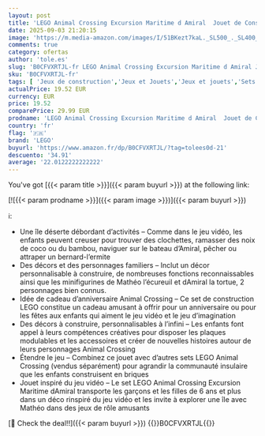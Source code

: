 ```yaml
---
layout: post
title: 'LEGO Animal Crossing Excursion Maritime d Amiral  Jouet de Construction Créatif pour Enfants  2 Minifigurines du Jeu Vidéo Dont Mathéo  Cadeau d’Anniversaire pour Filles et Garçons Dès 6 Ans 77048'
date: 2025-09-03 21:20:15
image: 'https://m.media-amazon.com/images/I/51BKezt7kaL._SL500_._SL400_.jpg'
comments: true
category: ofertas
author: 'tole.es'
slug: 'B0CFVXRTJL-fr LEGO Animal Crossing Excursion Maritime d Amiral Jouet de...'
sku: 'B0CFVXRTJL-fr'
tags: [ 'Jeux de construction','Jeux et Jouets','Jeux et jouets','Sets de jeux de construction','lego','🇫🇷', ]
actualPrice: 19.52 EUR
currency: EUR
price: 19.52
comparePrice: 29.99 EUR
prodname: 'LEGO Animal Crossing Excursion Maritime d Amiral  Jouet de Construction Créatif pour Enfants  2 Minifigurines du Jeu Vidéo Dont Mathéo  Cadeau d’Anniversaire pour Filles et Garçons Dès 6 Ans 77048'
country: 'fr'
flag: '🇫🇷'
brand: 'LEGO'
buyurl: 'https://www.amazon.fr/dp/B0CFVXRTJL/?tag=tolees0d-21'
descuento: '34.91'
average: '22.0122222222222'
---
```


You've got [{{< param title >}}]({{< param buyurl >}}) at the following link:

[![{{< param prodname >}}]({{< param image >}})]({{< param buyurl >}})

ℹ️:

- Une île déserte débordant d’activités – Comme dans le jeu vidéo, les enfants peuvent creuser pour trouver des clochettes, ramasser des noix de coco ou du bambou, naviguer sur le bateau d’Amiral, pêcher ou attraper un bernard-l’ermite
- Des décors et des personnages familiers – Inclut un décor personnalisable à construire, de nombreuses fonctions reconnaissables ainsi que les minifigurines de Mathéo l’écureuil et dAmiral la tortue, 2 personnages bien connus.
- Idée de cadeau d’anniversaire Animal Crossing – Ce set de construction LEGO constitue un cadeau amusant à offrir pour un anniversaire ou pour les fêtes aux enfants qui aiment le jeu vidéo et le jeu d’imagination
- Des décors à construire, personnalisables à l’infini – Les enfants font appel à leurs compétences créatives pour disposer les plaques modulables et les accessoires et créer de nouvelles histoires autour de leurs personnages Animal Crossing
- Étendre le jeu – Combinez ce jouet avec d’autres sets LEGO Animal Crossing (vendus séparément) pour agrandir la communauté insulaire que les enfants construisent en briques
- Jouet inspiré du jeu vidéo – Le set LEGO Animal Crossing Excursion Maritime dAmiral transporte les garçons et les filles de 6 ans et plus dans un déco rinspiré du jeu vidéo et les invite à explorer une île avec Mathéo dans des jeux de rôle amusants

[🛒 Check the deal!!]({{< param buyurl >}})
{{<world>}}B0CFVXRTJL{{</world>}}

